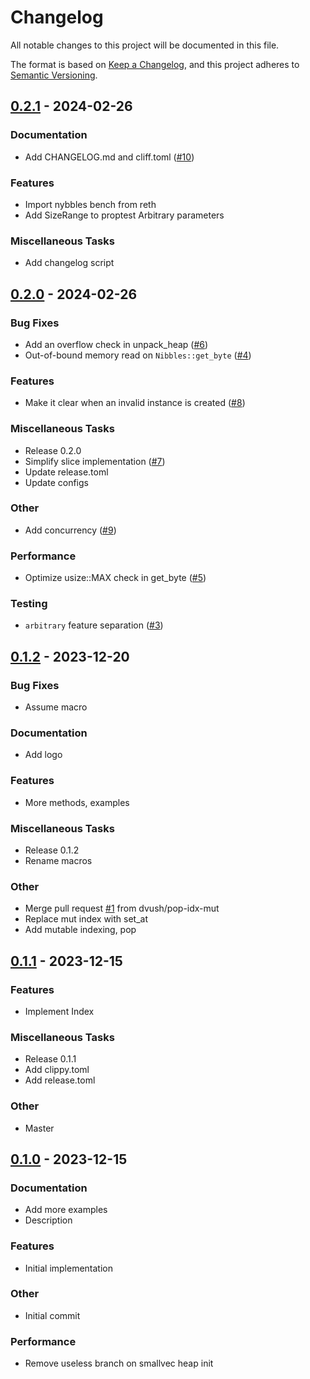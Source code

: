 # Changelog

All notable changes to this project will be documented in this file.

The format is based on [Keep a Changelog](https://keepachangelog.com/en/1.1.0/),
and this project adheres to [Semantic Versioning](https://semver.org/spec/v2.0.0.html).

## [0.2.1](https://github.com/alloy-rs/nybbles/releases/tag/v0.2.1) - 2024-02-26

### Documentation

- Add CHANGELOG.md and cliff.toml ([#10](https://github.com/alloy-rs/nybbles/issues/10))

### Features

- Import nybbles bench from reth
- Add SizeRange to proptest Arbitrary parameters

### Miscellaneous Tasks

- Add changelog script

## [0.2.0](https://github.com/alloy-rs/nybbles/releases/tag/v0.2.0) - 2024-02-26

### Bug Fixes

- Add an overflow check in unpack_heap ([#6](https://github.com/alloy-rs/nybbles/issues/6))
- Out-of-bound memory read on `Nibbles::get_byte` ([#4](https://github.com/alloy-rs/nybbles/issues/4))

### Features

- Make it clear when an invalid instance is created ([#8](https://github.com/alloy-rs/nybbles/issues/8))

### Miscellaneous Tasks

- Release 0.2.0
- Simplify slice implementation ([#7](https://github.com/alloy-rs/nybbles/issues/7))
- Update release.toml
- Update configs

### Other

- Add concurrency ([#9](https://github.com/alloy-rs/nybbles/issues/9))

### Performance

- Optimize usize::MAX check in get_byte ([#5](https://github.com/alloy-rs/nybbles/issues/5))

### Testing

- `arbitrary` feature separation ([#3](https://github.com/alloy-rs/nybbles/issues/3))

## [0.1.2](https://github.com/alloy-rs/nybbles/releases/tag/v0.1.2) - 2023-12-20

### Bug Fixes

- Assume macro

### Documentation

- Add logo

### Features

- More methods, examples

### Miscellaneous Tasks

- Release 0.1.2
- Rename macros

### Other

- Merge pull request [#1](https://github.com/alloy-rs/nybbles/issues/1) from dvush/pop-idx-mut
- Replace mut index with set_at
- Add mutable indexing, pop

## [0.1.1](https://github.com/alloy-rs/nybbles/releases/tag/v0.1.1) - 2023-12-15

### Features

- Implement Index

### Miscellaneous Tasks

- Release 0.1.1
- Add clippy.toml
- Add release.toml

### Other

- Master

## [0.1.0](https://github.com/alloy-rs/nybbles/releases/tag/v0.1.0) - 2023-12-15

### Documentation

- Add more examples
- Description

### Features

- Initial implementation

### Other

- Initial commit

### Performance

- Remove useless branch on smallvec heap init

<!-- generated by git-cliff -->
